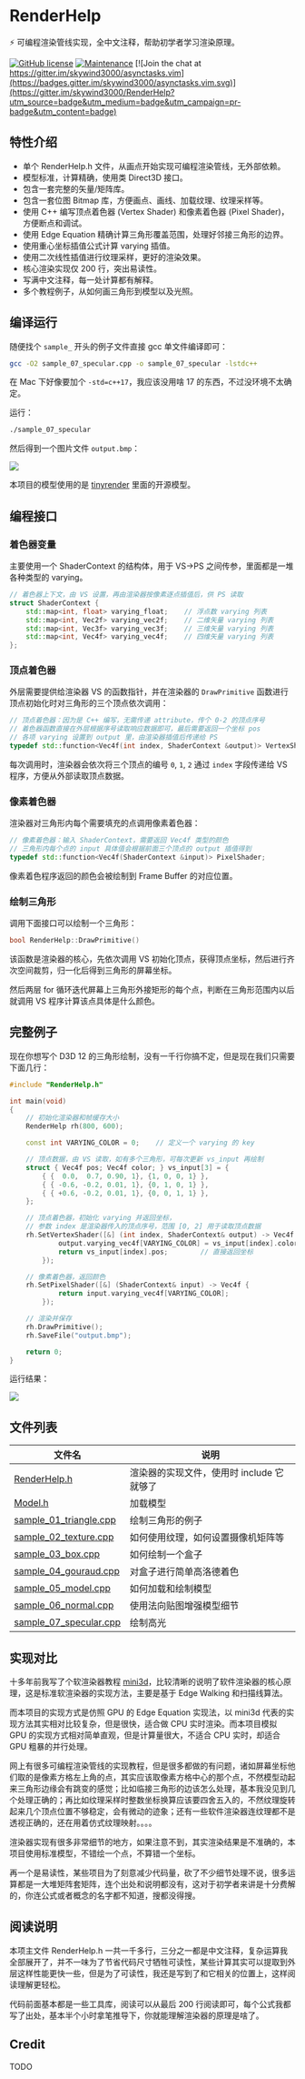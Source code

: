 # RenderHelp

:zap: 可编程渲染管线实现，全中文注释，帮助初学者学习渲染原理。

[![GitHub license](https://img.shields.io/github/license/Naereen/StrapDown.js.svg)](https://github.com/Naereen/StrapDown.js/blob/master/LICENSE) [![Maintenance](https://img.shields.io/badge/Maintained%3F-yes-green.svg)](https://GitHub.com/Naereen/StrapDown.js/graphs/commit-activity) [![Join the chat at https://gitter.im/skywind3000/asynctasks.vim](https://badges.gitter.im/skywind3000/asynctasks.vim.svg)](https://gitter.im/skywind3000/RenderHelp?utm_source=badge&utm_medium=badge&utm_campaign=pr-badge&utm_content=badge)

## 特性介绍

- 单个 RenderHelp.h 文件，从画点开始实现可编程渲染管线，无外部依赖。
- 模型标准，计算精确，使用类 Direct3D 接口。
- 包含一套完整的矢量/矩阵库。
- 包含一套位图 Bitmap 库，方便画点、画线、加载纹理、纹理采样等。
- 使用 C++ 编写顶点着色器 (Vertex Shader) 和像素着色器 (Pixel Shader)，方便断点和调试。
- 使用 Edge Equation 精确计算三角形覆盖范围，处理好邻接三角形的边界。
- 使用重心坐标插值公式计算 varying 插值。 
- 使用二次线性插值进行纹理采样，更好的渲染效果。
- 核心渲染实现仅 200 行，突出易读性。
- 写满中文注释，每一处计算都有解释。
- 多个教程例子，从如何画三角形到模型以及光照。

## 编译运行

随便找个 `sample_` 开头的例子文件直接 gcc 单文件编译即可：

```bash
gcc -O2 sample_07_specular.cpp -o sample_07_specular -lstdc++
```

在 Mac 下好像要加个 `-std=c++17`，我应该没用啥 17 的东西，不过没环境不太确定。

运行：

```bash
./sample_07_specular
```

然后得到一个图片文件 `output.bmp`：

![](https://raw.githubusercontent.com/skywind3000/images/master/p/renderhelp/model_4_s.jpg)

本项目的模型使用的是 [tinyrender](https://github.com/ssloy/tinyrenderer) 里面的开源模型。

## 编程接口

### 着色器变量

主要使用一个 ShaderContext 的结构体，用于 VS->PS 之间传参，里面都是一堆各种类型的 varying。

```cpp
// 着色器上下文，由 VS 设置，再由渲染器按像素逐点插值后，供 PS 读取
struct ShaderContext {
    std::map<int, float> varying_float;    // 浮点数 varying 列表
    std::map<int, Vec2f> varying_vec2f;    // 二维矢量 varying 列表
    std::map<int, Vec3f> varying_vec3f;    // 三维矢量 varying 列表
    std::map<int, Vec4f> varying_vec4f;    // 四维矢量 varying 列表
};
```

### 顶点着色器

外层需要提供给渲染器 VS 的函数指针，并在渲染器的 `DrawPrimitive` 函数进行顶点初始化时对三角形的三个顶点依次调用：

```cpp
// 顶点着色器：因为是 C++ 编写，无需传递 attribute，传个 0-2 的顶点序号
// 着色器函数直接在外层根据序号读取响应数据即可，最后需要返回一个坐标 pos
// 各项 varying 设置到 output 里，由渲染器插值后传递给 PS 
typedef std::function<Vec4f(int index, ShaderContext &output)> VertexShader;
```

每次调用时，渲染器会依次将三个顶点的编号 `0`, `1`, `2` 通过 `index` 字段传递给 VS 程序，方便从外部读取顶点数据。

### 像素着色器

渲染器对三角形内每个需要填充的点调用像素着色器：

```cpp
// 像素着色器：输入 ShaderContext，需要返回 Vec4f 类型的颜色
// 三角形内每个点的 input 具体值会根据前面三个顶点的 output 插值得到
typedef std::function<Vec4f(ShaderContext &input)> PixelShader;
```

像素着色程序返回的颜色会被绘制到 Frame Buffer 的对应位置。

### 绘制三角形

调用下面接口可以绘制一个三角形：

```cpp
bool RenderHelp::DrawPrimitive()
```

该函数是渲染器的核心，先依次调用 VS 初始化顶点，获得顶点坐标，然后进行齐次空间裁剪，归一化后得到三角形的屏幕坐标。

然后两层 for 循环迭代屏幕上三角形外接矩形的每个点，判断在三角形范围内以后就调用 VS 程序计算该点具体是什么颜色。

## 完整例子

现在你想写个 D3D 12 的三角形绘制，没有一千行你搞不定，但是现在我们只需要下面几行：

```cpp
#include "RenderHelp.h"

int main(void)
{
    // 初始化渲染器和帧缓存大小
    RenderHelp rh(800, 600);

    const int VARYING_COLOR = 0;    // 定义一个 varying 的 key

    // 顶点数据，由 VS 读取，如有多个三角形，可每次更新 vs_input 再绘制
    struct { Vec4f pos; Vec4f color; } vs_input[3] = {
        { {  0.0,  0.7, 0.90, 1}, {1, 0, 0, 1} },
        { { -0.6, -0.2, 0.01, 1}, {0, 1, 0, 1} },
        { { +0.6, -0.2, 0.01, 1}, {0, 0, 1, 1} },
    };

    // 顶点着色器，初始化 varying 并返回坐标，
    // 参数 index 是渲染器传入的顶点序号，范围 [0, 2] 用于读取顶点数据
    rh.SetVertexShader([&] (int index, ShaderContext& output) -> Vec4f {
            output.varying_vec4f[VARYING_COLOR] = vs_input[index].color;
            return vs_input[index].pos;        // 直接返回坐标
        });

    // 像素着色器，返回颜色
    rh.SetPixelShader([&] (ShaderContext& input) -> Vec4f {
            return input.varying_vec4f[VARYING_COLOR];
        });

    // 渲染并保存
    rh.DrawPrimitive();
    rh.SaveFile("output.bmp");

    return 0;
}
```

运行结果：

![](https://raw.githubusercontent.com/skywind3000/images/master/p/renderhelp/sample_1.jpg)

## 文件列表

| 文件名 | 说明 |
|-|-|
| [RenderHelp.h](RenderHelp.h) | 渲染器的实现文件，使用时 include 它就够了 |
| [Model.h](Model.h) | 加载模型 |
| [sample_01_triangle.cpp](sample_01_triangle.cpp) | 绘制三角形的例子 |
| [sample_02_texture.cpp](sample_02_texture.cpp) | 如何使用纹理，如何设置摄像机矩阵等 |
| [sample_03_box.cpp](sample_03_box.cpp) | 如何绘制一个盒子 |
| [sample_04_gouraud.cpp](sample_04_gouraud.cpp) | 对盒子进行简单高洛德着色 |
| [sample_05_model.cpp](sample_05_model.cpp) | 如何加载和绘制模型 |
| [sample_06_normal.cpp](sample_06_normal.cpp) | 使用法向贴图增强模型细节 |
| [sample_07_specular.cpp](sample_07_specular.cpp) | 绘制高光 |

## 实现对比

十多年前我写了个软渲染器教程 [mini3d](https://github.com/skywind3000/mini3d)，比较清晰的说明了软件渲染器的核心原理，这是标准软渲染器的实现方法，主要是基于 Edge Walking 和扫描线算法。

而本项目的实现方式是仿照 GPU 的 Edge Equation 实现法，以 mini3d 代表的实现方法其实相对比较复杂，但是很快，适合做 CPU 实时渲染。而本项目模拟 GPU 的实现方式相对简单直观，但是计算量很大，不适合 CPU 实时，却适合 GPU 粗暴的并行处理。

网上有很多可编程渲染管线的实现教程，但是很多都做的有问题，诸如屏幕坐标他们取的是像素方格左上角的点，其实应该取像素方格中心的那个点，不然模型动起来三角形边缘会有跳变的感觉；比如临接三角形的边该怎么处理，基本我没见到几个处理正确的；再比如纹理采样时整数坐标换算应该要四舍五入的，不然纹理旋转起来几个顶点位置不够稳定，会有微动的迹象；还有一些软件渲染器连纹理都不是透视正确的，还在用着仿式纹理映射。。。。

渲染器实现有很多非常细节的地方，如果注意不到，其实渲染结果是不准确的，本项目使用标准模型，不错绘一个点，不算错一个坐标。

再一个是易读性，某些项目为了刻意减少代码量，砍了不少细节处理不说，很多运算都是一大堆矩阵套矩阵，连个出处和说明都没有，这对于初学者来讲是十分费解的，你连公式或者概念的名字都不知道，搜都没得搜。

## 阅读说明

本项主文件 RenderHelp.h 一共一千多行，三分之一都是中文注释，复杂运算我全部展开了，并不一味为了节省代码尺寸牺牲可读性，某些计算其实可以提取到外层这样性能更快一些，但是为了可读性，我还是写到了和它相关的位置上，这样阅读理解更轻松。

代码前面基本都是一些工具库，阅读可以从最后 200 行阅读即可，每个公式我都写了出处，基本半个小时拿笔推导下，你就能理解渲染器的原理是啥了。

## Credit

TODO

